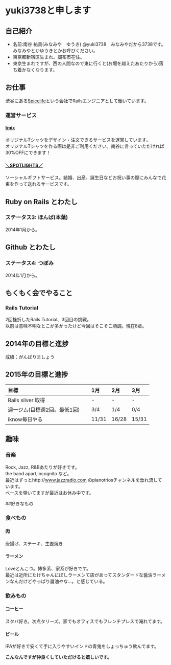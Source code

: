 # yuki3738と申します
## 自己紹介
* 名前:南谷 祐貴(みなみや　ゆうき) @yuki3738　みなみやだから3738です。  
みなみやとかゆうきとかお呼びください。
* 東京都新宿区生まれ。調布市在住。
* 東京生まれですが、西の人間なので東に行くと(お堀を越えたあたりから)落ち着かなくなります。

## お仕事
渋谷にある[Spicelife](http://spicelife.jp/)という会社でRailsエンジニアとして働いています。  

### 運営サービス
#### [tmix](http://tmix.jp/)
オリジナルTシャツをデザイン・注文できるサービスを運営しています。  
オリジナルTシャツを作る際は是非ご利用ください。南谷に言っていただければ30%OFFにできます！  

#### [＼SPOTLIGHTS／](https://spotlights.jp/)
ソーシャルギフトサービス。結婚、出産、誕生日などお祝い事の際にみんなで花束を作って送れるサービスです。

## Ruby on Rails とわたし
### ステータス3: ほんば(本葉)
2014年1月から。

## Github とわたし
### ステータス4: つぼみ
2014年1月から。

## もくもく会でやること
### Rails Tutorial
2回挫折したRails Tutorial、3回目の挑戦。  
以前は意味不明なとこが多かったけど今回はそこそこ順調。現在8章。



## 2014年の目標と進捗
成績：がんばりましょう

## 2015年の目標と進捗

|            目標           | 1月 | 2月 | 3月 |
|:-------------------------|:---|:---|:---|
|Rails silver 取得          |-    |-|-|
|週一ジム(目標週2回。最低1回)	　|3/4    |1/4|0/4|
|iknow毎日やる               |11/31  |16/28|15/31|



## 趣味
### 音楽
Rock, Jazz, R&Bあたりが好きです。  
the band apart,incognito など。  
最近はずっとhttp://www.jazzradio.com のpianotriosチャンネルを垂れ流しています。  
ベースを弾いてますが最近はお休み中です。

##好きなもの

### 食べもの
#### 肉
唐揚げ、ステーキ、生姜焼き
#### ラーメン
Loveとんこつ。博多系、家系が好きです。  
最近は近所にたけちゃんにぼしラーメンて店があってスタンダードな醤油ラーメンなんだけどやっぱり醤油やな…。と感じている。

### 飲みもの
#### コーヒー
スタバ好き。次点タリーズ。家でもオフィスでもフレンチプレスで淹れてます。
#### ビール
IPAが好きで安くて手に入りやすいインドの青鬼をしょっちゅう飲んでます。


**こんなんですが仲良くしていただけると嬉しいです。**
